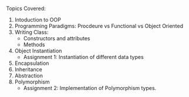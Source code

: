 Topics Covered:

1. Intoduction to OOP
2. Programming Paradigms: Procdeure vs Functional vs Object Oriented
3. Writing Class:
   * Constructors and attributes
   * Methods
4. Object Instantiation
   * Assignment 1: Instantiation of different data types
5. Encapsulation
6. Inheritance
7. Abstraction
8. Polymorphism
   * Assignment 2: Implementation of Polymorphism types.
